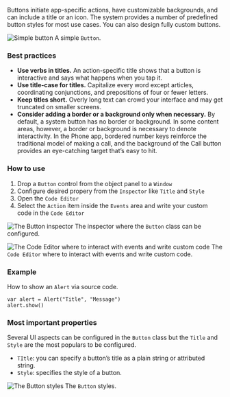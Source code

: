 Buttons initiate app-specific actions, have customizable backgrounds, and can include a title or an icon. The system provides a number of predefined button styles for most use cases. You can also design fully custom buttons.

![Simple button](images/button1.png)
A simple `Button`.

### Best practices
* **Use verbs in titles.** An action-specific title shows that a button is interactive and says what happens when you tap it.
* **Use title-case for titles.** Capitalize every word except articles, coordinating conjunctions, and prepositions of four or fewer letters.
* **Keep titles short.** Overly long text can crowd your interface and may get truncated on smaller screens.
* **Consider adding a border or a background only when necessary.** By default, a system button has no border or background. In some content areas, however, a border or background is necessary to denote interactivity. In the Phone app, bordered number keys reinforce the traditional model of making a call, and the background of the Call button provides an eye-catching target that’s easy to hit.

### How to use
1. Drop a `Button` control from the object panel to a `Window`
2. Configure desired propery from the `Inspector` like `Title` and `Style`
3. Open the `Code Editor`
4. Select the `Action` item inside the `Events` area and write your custom code in the `Code Editor`

![The `Button` inspector](images/button2.png)
The inspector where the `Button` class can be configured.

![The `Code Editor` where to interact with events and write custom code](images/button3.png)
The `Code Editor` where to interact with events and write custom code.

### Example
How to show an `Alert` via source code.
```
var alert = Alert("Title", "Message")
alert.show()
```

### Most important properties
Several UI aspects can be configured in the `Button` class but the `Title` and `Style` are the most populars to be configured.
- `TItle`: you can specify a button’s title as a plain string or attributed string.
- `Style`: specifies the style of a button.

![The `Button` styles](images/button4.png)
The `Button` styles.
